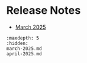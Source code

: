 # Release Notes

- [March 2025](./march-2025.md)

```{toctree}
:maxdepth: 5
:hidden:
march-2025.md
april-2025.md
```
